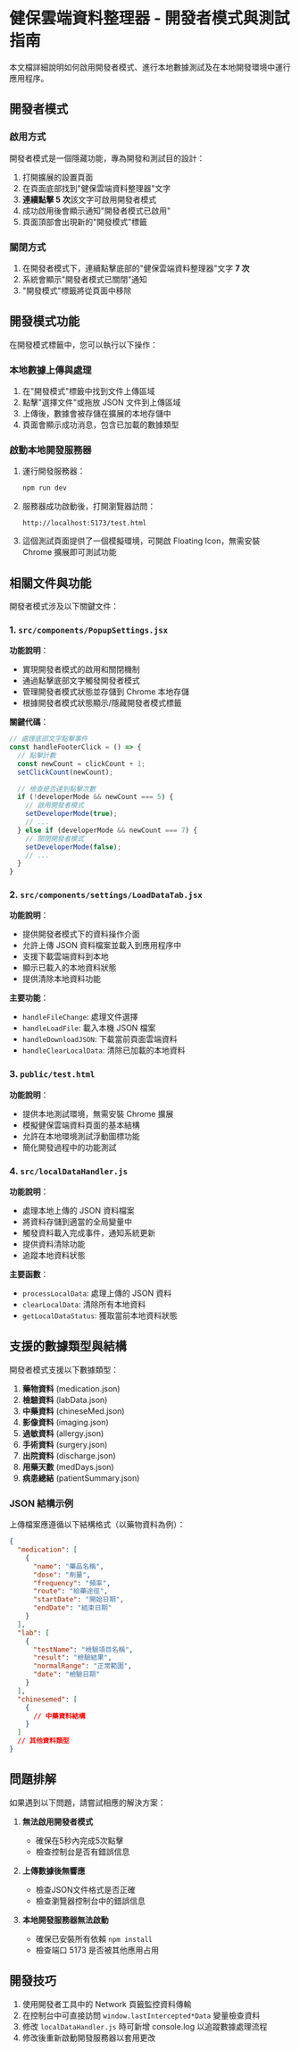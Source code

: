 # 健保雲端資料整理器 - 開發者模式與測試指南

本文檔詳細說明如何啟用開發者模式、進行本地數據測試及在本地開發環境中運行應用程序。

## 開發者模式

### 啟用方式

開發者模式是一個隱藏功能，專為開發和測試目的設計：

1. 打開擴展的設置頁面
2. 在頁面底部找到"健保雲端資料整理器"文字
3. **連續點擊 5 次**該文字可啟用開發者模式
4. 成功啟用後會顯示通知"開發者模式已啟用"
5. 頁面頂部會出現新的"開發模式"標籤

### 關閉方式

1. 在開發者模式下，連續點擊底部的"健保雲端資料整理器"文字 **7 次**
2. 系統會顯示"開發者模式已關閉"通知
3. "開發模式"標籤將從頁面中移除

## 開發模式功能

在開發模式標籤中，您可以執行以下操作：

### 本地數據上傳與處理

1. 在"開發模式"標籤中找到文件上傳區域
2. 點擊"選擇文件"或拖放 JSON 文件到上傳區域
3. 上傳後，數據會被存儲在擴展的本地存儲中
4. 頁面會顯示成功消息，包含已加載的數據類型

### 啟動本地開發服務器

1. 運行開發服務器：
   ```bash
   npm run dev
   ```

2. 服務器成功啟動後，打開瀏覽器訪問：
   ```
   http://localhost:5173/test.html
   ```

3. 這個測試頁面提供了一個模擬環境，可開啟 Floating Icon，無需安裝 Chrome 擴展即可測試功能

## 相關文件與功能

開發者模式涉及以下關鍵文件：

### 1. `src/components/PopupSettings.jsx`

**功能說明**：
- 實現開發者模式的啟用和關閉機制
- 通過點擊底部文字觸發開發者模式
- 管理開發者模式狀態並存儲到 Chrome 本地存儲
- 根據開發者模式狀態顯示/隱藏開發者模式標籤

**關鍵代碼**：
```jsx
// 處理底部文字點擊事件
const handleFooterClick = () => {
  // 點擊計數
  const newCount = clickCount + 1;
  setClickCount(newCount);
  
  // 檢查是否達到點擊次數
  if (!developerMode && newCount === 5) {
    // 啟用開發者模式
    setDeveloperMode(true);
    // ...
  } else if (developerMode && newCount === 7) {
    // 關閉開發者模式
    setDeveloperMode(false);
    // ...
  }
}
```

### 2. `src/components/settings/LoadDataTab.jsx`

**功能說明**：
- 提供開發者模式下的資料操作介面
- 允許上傳 JSON 資料檔案並載入到應用程序中
- 支援下載雲端資料到本地
- 顯示已載入的本地資料狀態
- 提供清除本地資料功能

**主要功能**：
- `handleFileChange`: 處理文件選擇
- `handleLoadFile`: 載入本機 JSON 檔案
- `handleDownloadJSON`: 下載當前頁面雲端資料
- `handleClearLocalData`: 清除已加載的本地資料

### 3. `public/test.html`

**功能說明**：
- 提供本地測試環境，無需安裝 Chrome 擴展
- 模擬健保雲端資料頁面的基本結構
- 允許在本地環境測試浮動圖標功能
- 簡化開發過程中的功能測試

### 4. `src/localDataHandler.js`

**功能說明**：
- 處理本地上傳的 JSON 資料檔案
- 將資料存儲到適當的全局變量中
- 觸發資料載入完成事件，通知系統更新
- 提供資料清除功能
- 追蹤本地資料狀態

**主要函數**：
- `processLocalData`: 處理上傳的 JSON 資料
- `clearLocalData`: 清除所有本地資料
- `getLocalDataStatus`: 獲取當前本地資料狀態

## 支援的數據類型與結構

開發者模式支援以下數據類型：

1. **藥物資料** (medication.json)
2. **檢驗資料** (labData.json)
3. **中藥資料** (chineseMed.json)
4. **影像資料** (imaging.json)
5. **過敏資料** (allergy.json)
6. **手術資料** (surgery.json)
7. **出院資料** (discharge.json)
8. **用藥天數** (medDays.json)
9. **病患總結** (patientSummary.json)

### JSON 結構示例

上傳檔案應遵循以下結構格式（以藥物資料為例）：

```json
{
  "medication": [
    {
      "name": "藥品名稱",
      "dose": "劑量",
      "frequency": "頻率",
      "route": "給藥途徑",
      "startDate": "開始日期",
      "endDate": "結束日期"
    }
  ],
  "lab": [
    {
      "testName": "檢驗項目名稱",
      "result": "檢驗結果",
      "normalRange": "正常範圍",
      "date": "檢驗日期"
    }
  ],
  "chinesemed": [
    {
      // 中藥資料結構
    }
  ]
  // 其他資料類型
}
```

## 問題排解

如果遇到以下問題，請嘗試相應的解決方案：

1. **無法啟用開發者模式**
   - 確保在5秒內完成5次點擊
   - 檢查控制台是否有錯誤信息
   
2. **上傳數據後無響應**
   - 檢查JSON文件格式是否正確
   - 檢查瀏覽器控制台中的錯誤信息
   
3. **本地開發服務器無法啟動**
   - 確保已安裝所有依賴 `npm install`
   - 檢查端口 5173 是否被其他應用占用

## 開發技巧

1. 使用開發者工具中的 Network 頁籤監控資料傳輸
2. 在控制台中可直接訪問 `window.lastIntercepted*Data` 變量檢查資料
3. 修改 `localDataHandler.js` 時可新增 console.log 以追蹤數據處理流程
4. 修改後重新啟動開發服務器以套用更改


